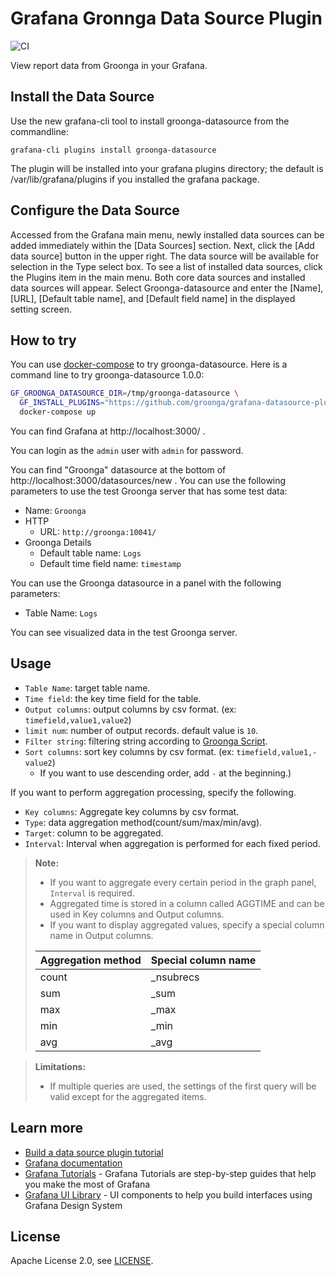 # Grafana Gronnga Data Source Plugin

![CI](https://github.com/groonga/grafana-datasource-plugin-groonga/workflows/CI/badge.svg)

View report data from Groonga in your Grafana.

## Install the Data Source
Use the new grafana-cli tool to install groonga-datasource from the commandline:

```
grafana-cli plugins install groonga-datasource
```

The plugin will be installed into your grafana plugins directory; the default is /var/lib/grafana/plugins if you installed the grafana package.

## Configure the Data Source

Accessed from the Grafana main menu, newly installed data sources can be added immediately within the [Data Sources] section.
Next, click the [Add data source] button in the upper right. The data source will be available for selection in the Type select box.
To see a list of installed data sources, click the Plugins item in the main menu. Both core data sources and installed data sources will appear.
Select Groonga-datasource and enter the [Name], [URL], [Default table name], and [Default field name] in the displayed setting screen.

## How to try

You can use [docker-compose](https://docs.docker.com/compose/) to try
groonga-datasource. Here is a command line to try groonga-datasource
1.0.0:

```bash
GF_GROONGA_DATASOURCE_DIR=/tmp/groonga-datasource \
  GF_INSTALL_PLUGINS="https://github.com/groonga/grafana-datasource-plugin-groonga/releases/download/1.0.0/groonga-datasource-1.0.0.zip;groonga-datasource" \
  docker-compose up
```

You can find Grafana at http://localhost:3000/ .

You can login as the `admin` user with `admin` for password.

You can find "Groonga" datasource at the bottom of
http://localhost:3000/datasources/new . You can use the following
parameters to use the test Groonga server that has some test data:

  * Name: `Groonga`
  * HTTP
    * URL: `http://groonga:10041/`
  * Groonga Details
    * Default table name: `Logs`
    * Default time field name: `timestamp`

You can use the Groonga datasource in a panel with the following
parameters:

  * Table Name: `Logs`

You can see visualized data in the test Groonga server.

## Usage

- `Table Name`: target table name.
- `Time field`: the key time field for the table.
- `Output columns`: output columns by csv format. (ex: `timefield,value1,value2`)
- `limit num`: number of output records. default value is `10`.
- `Filter string`: filtering string according to [Groonga Script](https://groonga.org/ja/docs/reference/grn_expr/script_syntax.html).
- `Sort columns`: sort key columns by csv format. (ex: `timefield,value1,-value2`)
  - If you want to use descending order, add `-` at the beginning.)

If you want to perform aggregation processing, specify the following.
- `Key columns`: Aggregate key columns by csv format.
- `Type`: data aggregation method(count/sum/max/min/avg).
- `Target`: column to be aggregated.
- `Interval`: Interval when aggregation is performed for each fixed period.

> **Note:**
> - If you want to aggregate every certain period in the graph panel, `Interval` is required.
> - Aggregated time is stored in a column called AGGTIME and can be used in Key columns and Output columns.
> - If you want to display aggregated values, specify a special column name in Output columns.
> 
> |Aggregation method|Special column name|
> |---|---|
> |count|_nsubrecs|
> |sum|_sum|
> |max|_max|
> |min|_min|
> |avg|_avg|

> **Limitations:**
> - If multiple queries are used, the settings of the first query will be valid except for the aggregated items.

## Learn more
- [Build a data source plugin tutorial](https://grafana.com/tutorials/build-a-data-source-plugin)
- [Grafana documentation](https://grafana.com/docs/)
- [Grafana Tutorials](https://grafana.com/tutorials/) - Grafana Tutorials are step-by-step guides that help you make the most of Grafana
- [Grafana UI Library](https://developers.grafana.com/ui) - UI components to help you build interfaces using Grafana Design System

## License

Apache License 2.0, see [LICENSE](LICENSE).
